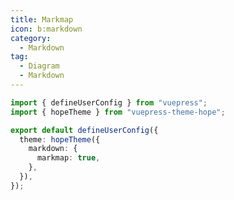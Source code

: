 ```yaml
---
title: Markmap
icon: b:markdown
category:
  - Markdown
tag:
  - Diagram
  - Markdown
---
```


<!-- @include: @md-enhance/guide/chart/markmap.md#before -->

```ts twoslash {7} title=".vuepress/config.ts"
import { defineUserConfig } from "vuepress";
import { hopeTheme } from "vuepress-theme-hope";

export default defineUserConfig({
  theme: hopeTheme({
    markdown: {
      markmap: true,
    },
  }),
});
```

<!-- @include: @md-enhance/guide/chart/markmap.md#after -->
